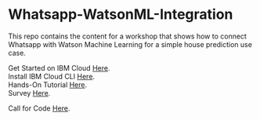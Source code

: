 # Whatsapp-WatsonML-Integration
This repo contains the content for a workshop that shows how to connect Whatsapp with Watson Machine Learning for a simple house prediction use case.

Get Started on IBM Cloud [Here](https://ibm.biz/WatsonWhatsapp).<br>
Install IBM Cloud CLI [Here](https://cloud.ibm.com/docs/cli?topic=cli-install-ibmcloud-cli).<br>
Hands-On Tutorial [Here](https://developer.ibm.com/patterns/build-a-framework-that-connects-whatsapp-to-any-watson-service-on-ibm-cloud/). <br>
Survey [Here](https://ibm.biz/BdfzQv).

Call for Code [Here](developer.ibm.com/callforcode).

